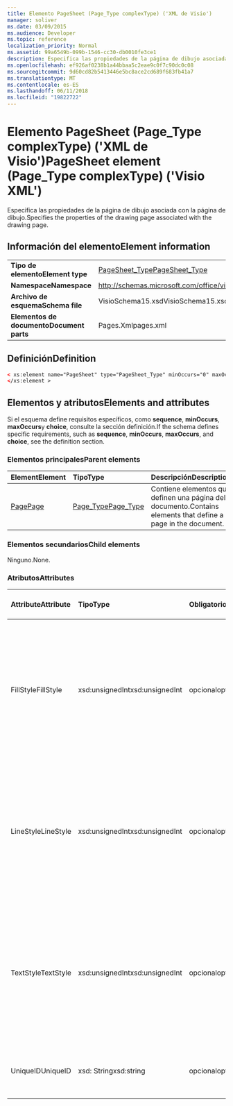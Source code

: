 ```yaml
---
title: Elemento PageSheet (Page_Type complexType) ('XML de Visio')
manager: soliver
ms.date: 03/09/2015
ms.audience: Developer
ms.topic: reference
localization_priority: Normal
ms.assetid: 99a6549b-099b-1546-cc30-db0010fe3ce1
description: Especifica las propiedades de la página de dibujo asociada con la página de dibujo.
ms.openlocfilehash: ef926af0238b1a44bbaa5c2eae9c0f7c90dc0c08
ms.sourcegitcommit: 9d60cd82b5413446e5bc8ace2cd689f683fb41a7
ms.translationtype: MT
ms.contentlocale: es-ES
ms.lasthandoff: 06/11/2018
ms.locfileid: "19822722"
---
```

# <a name="pagesheet-element-pagetype-complextype-visio-xml"></a><span data-ttu-id="0e113-103">Elemento PageSheet (Page_Type complexType) ('XML de Visio')</span><span class="sxs-lookup"><span data-stu-id="0e113-103">PageSheet element (Page_Type complexType) ('Visio XML')</span></span>

<span data-ttu-id="0e113-104">Especifica las propiedades de la página de dibujo asociada con la página de dibujo.</span><span class="sxs-lookup"><span data-stu-id="0e113-104">Specifies the properties of the drawing page associated with the drawing page.</span></span>
  
## <a name="element-information"></a><span data-ttu-id="0e113-105">Información del elemento</span><span class="sxs-lookup"><span data-stu-id="0e113-105">Element information</span></span>

|||
|:-----|:-----|
|<span data-ttu-id="0e113-106">**Tipo de elemento**</span><span class="sxs-lookup"><span data-stu-id="0e113-106">**Element type**</span></span> <br/> |[<span data-ttu-id="0e113-107">PageSheet_Type</span><span class="sxs-lookup"><span data-stu-id="0e113-107">PageSheet_Type</span></span>](pagesheet_type-complextypevisio-xml.md) <br/> |
|<span data-ttu-id="0e113-108">**Namespace**</span><span class="sxs-lookup"><span data-stu-id="0e113-108">**Namespace**</span></span> <br/> |http://schemas.microsoft.com/office/visio/2012/main  <br/> |
|<span data-ttu-id="0e113-109">**Archivo de esquema**</span><span class="sxs-lookup"><span data-stu-id="0e113-109">**Schema file**</span></span> <br/> |<span data-ttu-id="0e113-110">VisioSchema15.xsd</span><span class="sxs-lookup"><span data-stu-id="0e113-110">VisioSchema15.xsd</span></span>  <br/> |
|<span data-ttu-id="0e113-111">**Elementos de documento**</span><span class="sxs-lookup"><span data-stu-id="0e113-111">**Document parts**</span></span> <br/> |<span data-ttu-id="0e113-112">Pages.Xml</span><span class="sxs-lookup"><span data-stu-id="0e113-112">pages.xml</span></span>  <br/> |
   
## <a name="definition"></a><span data-ttu-id="0e113-113">Definición</span><span class="sxs-lookup"><span data-stu-id="0e113-113">Definition</span></span>

```XML
< xs:element name="PageSheet" type="PageSheet_Type" minOccurs="0" maxOccurs="1" >
</xs:element > 
```

## <a name="elements-and-attributes"></a><span data-ttu-id="0e113-114">Elementos y atributos</span><span class="sxs-lookup"><span data-stu-id="0e113-114">Elements and attributes</span></span>

<span data-ttu-id="0e113-115">Si el esquema define requisitos específicos, como **sequence**, **minOccurs**, **maxOccurs**y **choice**, consulte la sección definición.</span><span class="sxs-lookup"><span data-stu-id="0e113-115">If the schema defines specific requirements, such as **sequence**, **minOccurs**, **maxOccurs**, and **choice**, see the definition section.</span></span> 
  
### <a name="parent-elements"></a><span data-ttu-id="0e113-116">Elementos principales</span><span class="sxs-lookup"><span data-stu-id="0e113-116">Parent elements</span></span>

|<span data-ttu-id="0e113-117">**Element**</span><span class="sxs-lookup"><span data-stu-id="0e113-117">**Element**</span></span>|<span data-ttu-id="0e113-118">**Tipo**</span><span class="sxs-lookup"><span data-stu-id="0e113-118">**Type**</span></span>|<span data-ttu-id="0e113-119">**Descripción**</span><span class="sxs-lookup"><span data-stu-id="0e113-119">**Description**</span></span>|
|:-----|:-----|:-----|
|[<span data-ttu-id="0e113-120">Page</span><span class="sxs-lookup"><span data-stu-id="0e113-120">Page</span></span>](page-element-pages_type-complextypevisio-xml.md) <br/> |[<span data-ttu-id="0e113-121">Page_Type</span><span class="sxs-lookup"><span data-stu-id="0e113-121">Page_Type</span></span>](page_type-complextypevisio-xml.md) <br/> |<span data-ttu-id="0e113-122">Contiene elementos que definen una página del documento.</span><span class="sxs-lookup"><span data-stu-id="0e113-122">Contains elements that define a page in the document.</span></span>  <br/> |
   
### <a name="child-elements"></a><span data-ttu-id="0e113-123">Elementos secundarios</span><span class="sxs-lookup"><span data-stu-id="0e113-123">Child elements</span></span>

<span data-ttu-id="0e113-124">Ninguno.</span><span class="sxs-lookup"><span data-stu-id="0e113-124">None.</span></span>
  
### <a name="attributes"></a><span data-ttu-id="0e113-125">Atributos</span><span class="sxs-lookup"><span data-stu-id="0e113-125">Attributes</span></span>

|<span data-ttu-id="0e113-126">**Attribute**</span><span class="sxs-lookup"><span data-stu-id="0e113-126">**Attribute**</span></span>|<span data-ttu-id="0e113-127">**Tipo**</span><span class="sxs-lookup"><span data-stu-id="0e113-127">**Type**</span></span>|<span data-ttu-id="0e113-128">**Obligatorio**</span><span class="sxs-lookup"><span data-stu-id="0e113-128">**Required**</span></span>|<span data-ttu-id="0e113-129">**Descripción**</span><span class="sxs-lookup"><span data-stu-id="0e113-129">**Description**</span></span>|<span data-ttu-id="0e113-130">**Valores posibles**</span><span class="sxs-lookup"><span data-stu-id="0e113-130">**Possible values**</span></span>|
|:-----|:-----|:-----|:-----|:-----|
|<span data-ttu-id="0e113-131">FillStyle</span><span class="sxs-lookup"><span data-stu-id="0e113-131">FillStyle</span></span>  <br/> |<span data-ttu-id="0e113-132">xsd:unsignedInt</span><span class="sxs-lookup"><span data-stu-id="0e113-132">xsd:unsignedInt</span></span>  <br/> |<span data-ttu-id="0e113-133">opcional</span><span class="sxs-lookup"><span data-stu-id="0e113-133">optional</span></span>  <br/> |<span data-ttu-id="0e113-134">Especifica el identificador de la hoja de estilos desde la que se heredan de formato de relleno.</span><span class="sxs-lookup"><span data-stu-id="0e113-134">Specifies the ID of the style sheet from which to inherit fill formatting.</span></span> <span data-ttu-id="0e113-135">DEBE ser el valor del atributo **ID** asociado con un **StyleSheet_Type** en el dibujo.</span><span class="sxs-lookup"><span data-stu-id="0e113-135">It MUST be the value of the **ID** attribute associated with a **StyleSheet_Type** in the drawing.</span></span>  <br/> |<span data-ttu-id="0e113-136">Valores del tipo xsd:unsignedInt.</span><span class="sxs-lookup"><span data-stu-id="0e113-136">Values of the xsd:unsignedInt type.</span></span>  <br/> |
|<span data-ttu-id="0e113-137">LineStyle</span><span class="sxs-lookup"><span data-stu-id="0e113-137">LineStyle</span></span>  <br/> |<span data-ttu-id="0e113-138">xsd:unsignedInt</span><span class="sxs-lookup"><span data-stu-id="0e113-138">xsd:unsignedInt</span></span>  <br/> |<span data-ttu-id="0e113-139">opcional</span><span class="sxs-lookup"><span data-stu-id="0e113-139">optional</span></span>  <br/> |<span data-ttu-id="0e113-140">Especifica el identificador de la hoja de estilos desde la que se heredan de formato de línea.</span><span class="sxs-lookup"><span data-stu-id="0e113-140">Specifies the ID of the style sheet from which to inherit line formatting.</span></span> <span data-ttu-id="0e113-141">DEBE ser el valor del atributo **ID** asociado con un **StyleSheet_Type** en el dibujo.</span><span class="sxs-lookup"><span data-stu-id="0e113-141">It MUST be the value of the **ID** attribute associated with a **StyleSheet_Type** in the drawing.</span></span>  <br/> |<span data-ttu-id="0e113-142">Valores del tipo xsd:unsignedInt.</span><span class="sxs-lookup"><span data-stu-id="0e113-142">Values of the xsd:unsignedInt type.</span></span>  <br/> |
|<span data-ttu-id="0e113-143">TextStyle</span><span class="sxs-lookup"><span data-stu-id="0e113-143">TextStyle</span></span>  <br/> |<span data-ttu-id="0e113-144">xsd:unsignedInt</span><span class="sxs-lookup"><span data-stu-id="0e113-144">xsd:unsignedInt</span></span>  <br/> |<span data-ttu-id="0e113-145">opcional</span><span class="sxs-lookup"><span data-stu-id="0e113-145">optional</span></span>  <br/> |<span data-ttu-id="0e113-146">Especifica el identificador de la hoja de estilos desde la que se heredan de formato de texto.</span><span class="sxs-lookup"><span data-stu-id="0e113-146">Specifies the ID of the style sheet from which to inherit text formatting.</span></span> <span data-ttu-id="0e113-147">DEBE ser el valor del atributo **ID** asociado con un **StyleSheet_Type** en el dibujo.</span><span class="sxs-lookup"><span data-stu-id="0e113-147">It MUST be the value of the **ID** attribute associated with a **StyleSheet_Type** in the drawing.</span></span>  <br/> |<span data-ttu-id="0e113-148">Valores del tipo xsd:unsignedInt.</span><span class="sxs-lookup"><span data-stu-id="0e113-148">Values of the xsd:unsignedInt type.</span></span>  <br/> |
|<span data-ttu-id="0e113-149">UniqueID</span><span class="sxs-lookup"><span data-stu-id="0e113-149">UniqueID</span></span>  <br/> |<span data-ttu-id="0e113-150">xsd: String</span><span class="sxs-lookup"><span data-stu-id="0e113-150">xsd:string</span></span>  <br/> |<span data-ttu-id="0e113-151">opcional</span><span class="sxs-lookup"><span data-stu-id="0e113-151">optional</span></span>  <br/> |<span data-ttu-id="0e113-152">Identificador único del elemento dentro de su elemento primario.</span><span class="sxs-lookup"><span data-stu-id="0e113-152">The unique ID of the element within its parent element.</span></span>  <br/> |<span data-ttu-id="0e113-153">Valores del tipo XSD: String.</span><span class="sxs-lookup"><span data-stu-id="0e113-153">Values of the xsd:string type.</span></span>  <br/> |
   

